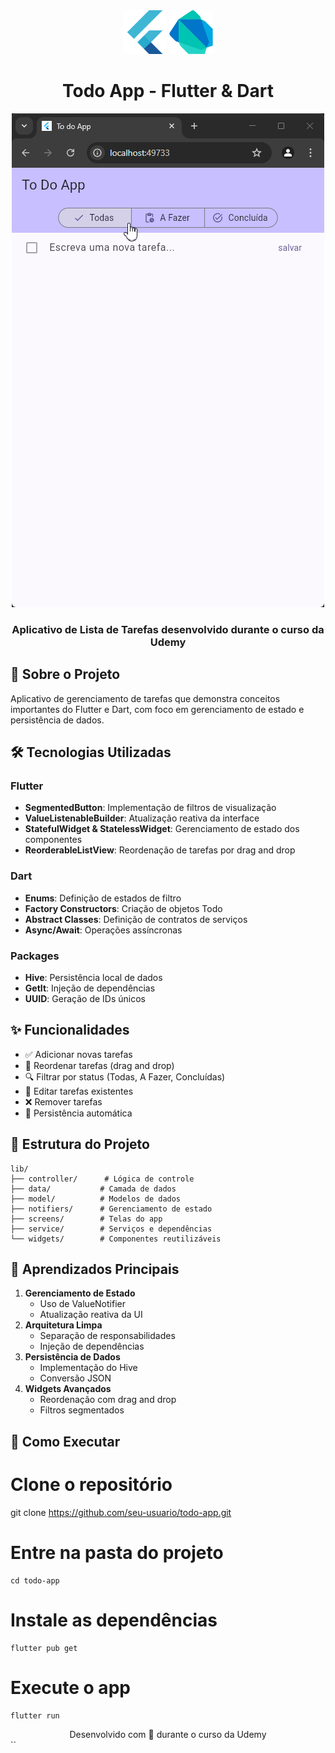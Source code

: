 
<div align="center">
  <img src="https://raw.githubusercontent.com/devicons/devicon/master/icons/flutter/flutter-original.svg" width="70" />
  <img src="https://raw.githubusercontent.com/devicons/devicon/master/icons/dart/dart-original.svg" width="70" />
  
  # Todo App - Flutter & Dart

  ![🎥Demonstração do Tradutor de Artigos](assets/demonstracao.gif)
  
  ### Aplicativo de Lista de Tarefas desenvolvido durante o curso da Udemy
</div>

## 📱 Sobre o Projeto

Aplicativo de gerenciamento de tarefas que demonstra conceitos importantes do Flutter e Dart, com foco em gerenciamento de estado e persistência de dados.

## 🛠️ Tecnologias Utilizadas

### Flutter
- **SegmentedButton**: Implementação de filtros de visualização
- **ValueListenableBuilder**: Atualização reativa da interface
- **StatefulWidget & StatelessWidget**: Gerenciamento de estado dos componentes
- **ReorderableListView**: Reordenação de tarefas por drag and drop

### Dart
- **Enums**: Definição de estados de filtro
- **Factory Constructors**: Criação de objetos Todo
- **Abstract Classes**: Definição de contratos de serviços
- **Async/Await**: Operações assíncronas

### Packages
- **Hive**: Persistência local de dados
- **GetIt**: Injeção de dependências
- **UUID**: Geração de IDs únicos

## ✨ Funcionalidades

- ✅ Adicionar novas tarefas
- 🔄 Reordenar tarefas (drag and drop)
- 🔍 Filtrar por status (Todas, A Fazer, Concluídas)
- 📝 Editar tarefas existentes
- ❌ Remover tarefas
- 💾 Persistência automática

## 📁 Estrutura do Projeto

```
lib/
├── controller/      # Lógica de controle
├── data/           # Camada de dados
├── model/          # Modelos de dados
├── notifiers/      # Gerenciamento de estado
├── screens/        # Telas do app
├── service/        # Serviços e dependências
└── widgets/        # Componentes reutilizáveis
```
## **🎯 Aprendizados Principais**

1. **Gerenciamento de Estado**
    - Uso de ValueNotifier
    - Atualização reativa da UI
2. **Arquitetura Limpa**
    - Separação de responsabilidades
    - Injeção de dependências
3. **Persistência de Dados**
    - Implementação do Hive
    - Conversão JSON
4. **Widgets Avançados**
    - Reordenação com drag and drop
    - Filtros segmentados

## **🚀 Como Executar**

# Clone o repositório

git clone https://github.com/seu-usuario/todo-app.git

# Entre na pasta do projeto

```
cd todo-app
```

# Instale as dependências

```
flutter pub get
```

# Execute o app

```
flutter run
```
<div align="center"> Desenvolvido com 💙 durante o curso da Udemy </div> ``